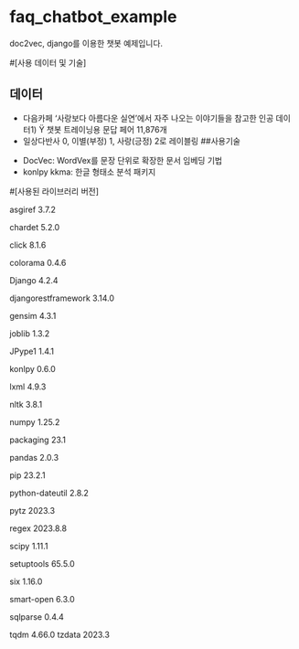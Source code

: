 # faq_chatbot_example
doc2vec, django를 이용한 챗봇 예제입니다.

#[사용 데이터 및 기술]
## 데이터
  * 다음카페 ‘사랑보다 아름다운 실연’에서 자주 나오는 이야기들을 참고한 인공 데이터1) Ÿ 챗봇 트레이닝용 문답 페어 11,876개
  * 일상다반사 0, 이별(부정) 1, 사랑(긍정) 2로 레이블링
##사용기술
- DocVec: WordVex를 문장 단위로 확장한 문서 임베딩 기법
- konlpy kkma: 한글 형태소 분석 패키지


#[사용된 라이브러리 버전]


asgiref 3.7.2


chardet 5.2.0


click 8.1.6


colorama 0.4.6


Django 4.2.4


djangorestframework 3.14.0


gensim 4.3.1


joblib 1.3.2


JPype1 1.4.1


konlpy 0.6.0


lxml 4.9.3


nltk 3.8.1


numpy 1.25.2


packaging 23.1


pandas 2.0.3


pip 23.2.1


python-dateutil 2.8.2


pytz 2023.3


regex 2023.8.8


scipy 1.11.1


setuptools 65.5.0


six 1.16.0


smart-open 6.3.0


sqlparse 0.4.4


tqdm 4.66.0
tzdata 2023.3

